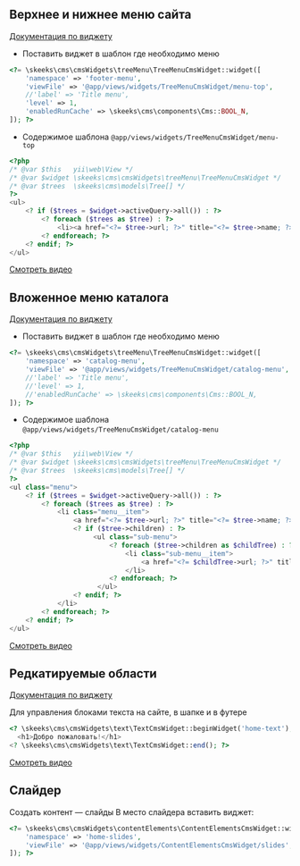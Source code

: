 ## Верхнее и нижнее меню сайта

[Документация по виджету](https://docs.cms.skeeks.com/en/latest/quickstart.html#skeeks-cms-cmswidgets-treemenu-treemenucmswidget)

 * Поставить виджет в шаблон где необходимо меню

```php
<?= \skeeks\cms\cmsWidgets\treeMenu\TreeMenuCmsWidget::widget([
    'namespace' => 'footer-menu',
    'viewFile' => '@app/views/widgets/TreeMenuCmsWidget/menu-top',
    //'label' => 'Title menu',
    'level' => 1,
    'enabledRunCache' => \skeeks\cms\components\Cms::BOOL_N,
]); ?>
```

 * Содержимое шаблона ``@app/views/widgets/TreeMenuCmsWidget/menu-top``

```php
<?php
/* @var $this   yii\web\View */
/* @var $widget \skeeks\cms\cmsWidgets\treeMenu\TreeMenuCmsWidget */
/* @var $trees  \skeeks\cms\models\Tree[] */
?>
<ul>
    <? if ($trees = $widget->activeQuery->all()) : ?>
        <? foreach ($trees as $tree) : ?>
            <li><a href="<?= $tree->url; ?>" title="<?= $tree->name; ?>"><?= $tree->name; ?></a></li>
        <? endforeach; ?>
    <? endif; ?>
</ul>
```

[Смотреть видео](https://youtu.be/N8jXegwP6O0)


## Вложенное меню каталога

[Документация по виджету](https://docs.cms.skeeks.com/en/latest/quickstart.html#skeeks-cms-cmswidgets-treemenu-treemenucmswidget)

 * Поставить виджет в шаблон где необходимо меню
```php
<?= \skeeks\cms\cmsWidgets\treeMenu\TreeMenuCmsWidget::widget([
    'namespace' => 'catalog-menu',
    'viewFile' => '@app/views/widgets/TreeMenuCmsWidget/catalog-menu',
    //'label' => 'Title menu',
    //'level' => 1,
    //'enabledRunCache' => \skeeks\cms\components\Cms::BOOL_N,
]); ?>
```

* Содержимое шаблона ``@app/views/widgets/TreeMenuCmsWidget/catalog-menu``

```php
<?php
/* @var $this   yii\web\View */
/* @var $widget \skeeks\cms\cmsWidgets\treeMenu\TreeMenuCmsWidget */
/* @var $trees  \skeeks\cms\models\Tree[] */
?>
<ul class="menu">
    <? if ($trees = $widget->activeQuery->all()) : ?>
        <? foreach ($trees as $tree) : ?>
            <li class="menu__item">
                <a href="<?= $tree->url; ?>" title="<?= $tree->name; ?>"><?= $tree->name; ?></a>
                <? if ($tree->children) : ?>
                     <ul class="sub-menu">
                         <? foreach ($tree->children as $childTree) : ?>
                             <li class="sub-menu__item">
                                 <a href="<?= $childTree->url; ?>" title="<?= $childTree->name; ?>"><?= $childTree->name; ?></a>
                             </li>
                         <? endforeach; ?>
                      </ul>
                <? endif; ?>
            </li>
        <? endforeach; ?>
    <? endif; ?>
</ul>
```

[Смотреть видео](https://youtu.be/YLLs3bQ8yO0)


## Редкатируемые области

[Документация по виджету](https://docs.cms.skeeks.com/en/latest/quickstart.html#skeeks-cms-cmswidgets-text-textcmswidget)

Для управления блоками текста на сайте, в шапке и в футере

```php
<? \skeeks\cms\cmsWidgets\text\TextCmsWidget::beginWidget('home-text'); ?>
  <h1>Добро пожаловать!</h1>
<? \skeeks\cms\cmsWidgets\text\TextCmsWidget::end(); ?>
```

[Смотреть видео](https://youtu.be/DXyqOk-A6q8)


## Слайдер

Создать контент — слайды
В место слайдера вставить виджет:

```php
<?= \skeeks\cms\cmsWidgets\contentElements\ContentElementsCmsWidget::widget([
    'namespace' => 'home-slides',
    'viewFile' => '@app/views/widgets/ContentElementsCmsWidget/slides',
]); ?>
```
